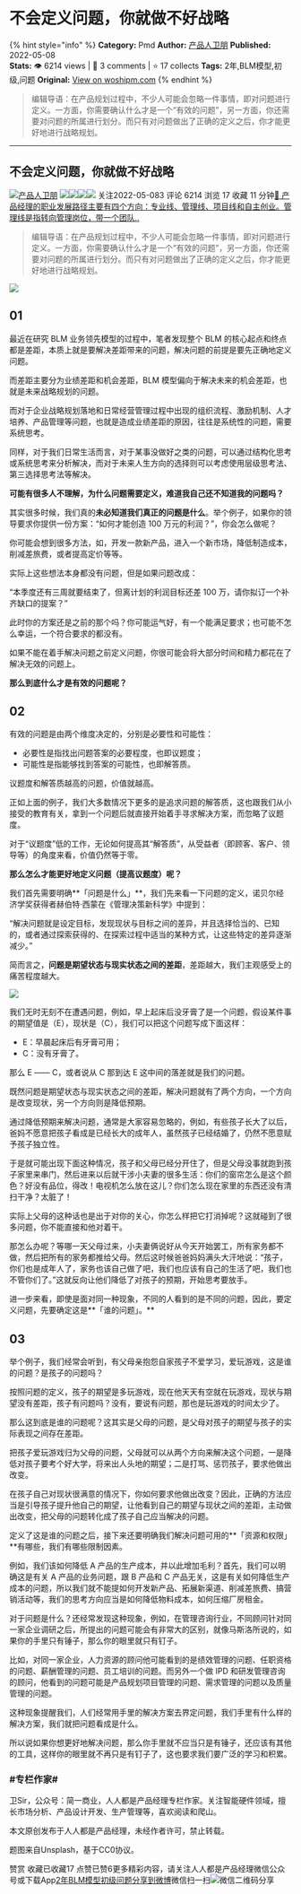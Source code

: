 # 不会定义问题，你就做不好战略
{% hint style="info" %}
**Category:** Pmd
**Author:** [产品人卫朋](https://www.woshipm.com/u/756715)
**Published:** 2022-05-08  
**Stats:** 👁️ 6214 views | 💬 3 comments | ⭐ 17 collects
**Tags:** 2年,BLM模型,初级,问题
**Original:** [View on woshipm.com](https://www.woshipm.com/pmd/5428455.html)
{% endhint %}
> 编辑导语：在产品规划过程中，不少人可能会忽略一件事情，即对问题进行定义。一方面，你需要确认什么才是一个“有效的问题”，另一方面，你还需要对问题的所属进行划分。而只有对问题做出了正确的定义之后，你才能更好地进行战略规划。

---

## 不会定义问题，你就做不好战略

[![](https://image.woshipm.com/wp-files/2022/06/j6ZLENagj4ROP0plx6di.jpg!/both/72x72)](https://www.woshipm.com/u/756715)[产品人卫朋](https://www.woshipm.com/u/756715) ![](https://static.woshipm.com/tag/1121_1@2x.png)![](https://static.woshipm.com/tag/2104_1@2x.png)![](https://static.woshipm.com/tag/2303_1@2x.png)![](https://static.woshipm.com/tag/2305_1@2x.png) 关注2022-05-083 评论 6214 浏览 17 收藏 11 分钟[🔗 产品经理的职业发展路径主要有四个方向：专业线、管理线、项目线和自主创业。管理线是指转向管理岗位，带一个团队..](https://ke.qidianla.com/courses/90pm)

> 编辑导语：在产品规划过程中，不少人可能会忽略一件事情，即对问题进行定义。一方面，你需要确认什么才是一个“有效的问题”，另一方面，你还需要对问题的所属进行划分。而只有对问题做出了正确的定义之后，你才能更好地进行战略规划。

![](https://image.woshipm.com/wp-files/2022/05/Sa7P02gpSACGrMLIPDp4.jpg)

## 01

最近在研究 BLM 业务领先模型的过程中，笔者发现整个 BLM 的核心起点和终点都是差距，本质上就是要解决差距带来的问题，解决问题的前提是要先正确地定义问题。

而差距主要分为业绩差距和机会差距，BLM 模型偏向于解决未来的机会差距，也就是未来战略规划的问题。

而对于企业战略规划落地和日常经营管理过程中出现的组织流程、激励机制、人才培养、产品管理等问题，也就是造成业绩差距的原因，往往是系统性的问题，需要系统思考。

同样，对于我们日常生活而言，对于某事没做好之类的问题，可以通过结构化思考或系统思考来分析解决，而对于未来人生方向的选择则可以考虑使用层级思考法、第三选择思考法等解决。

**可能有很多人不理解，为什么问题需要定义，难道我自己还不知道我的问题吗？**

其实很多时候，我们真的**未必知道我们真正的问题是什么**。举个例子，如果你的领导要求你提供一份方案：“如何才能创造 100 万元的利润？”，你会怎么做呢？

你可能会想到很多方法，如，开发一款新产品，进入一个新市场，降低制造成本，削减差旅费，或者提高定价等等。

实际上这些想法本身都没有问题，但是如果问题改成：

“本季度还有三周就要结束了，但离计划的利润目标还差 100 万，请你拟订一个补齐缺口的提案？”

此时你的方案还是之前的那个吗？你可能运气好，有一个能满足要求；也可能不怎么幸运，一个符合要求的都没有。

如果不能在着手解决问题之前定义问题，你很可能会将大部分时间和精力都花在了解决无效的问题上。

**那么到底什么才是有效的问题呢？**

## 02

有效的问题是由两个维度决定的，分别是必要性和可能性：

*   必要性是指找出问题答案的必要程度，也即议题度；
*   可能性是指能够找到答案的可能性，也即解答质。

议题度和解答质越高的问题，价值就越高。

正如上面的例子，我们大多数情况下更多的是追求问题的解答质，这也跟我们从小接受的教育有关，拿到一个问题后就直接开始着手寻求解决方案，而忽略了议题度。

对于“议题度”低的工作，无论如何提高其“解答质”，从受益者（即顾客、客户、领导等）的角度来看，价值仍然等于零。

**那么怎么才能更好地定义问题（提高议题度）呢？**

我们首先需要明确**「问题是什么」**，我们先来看一下问题的定义，诺贝尔经济学奖获得者赫伯特·西蒙在《管理决策新科学》中提到：

“解决问题就是设定目标，发现现状与目标之间的差异，并且选择恰当的、已知的，或者通过探索获得的、在探索过程中适当的某种方式，让这些特定的差异逐渐减少。”

简而言之，**问题是期望状态与现实状态之间的差距**，差距越大，我们主观感受上的痛苦程度越大。

![](https://image.woshipm.com/wp-files/2022/05/8PHF4rMVIoVn7CQ5ZGH7.png)

我们无时无刻不在遭遇问题，例如，早上起床后没牙膏了是一个问题，假设某件事的期望值是（E），现状是（C），我们可以把这个问题写成下面这样：

*   E：早晨起床后有牙膏可用；
*   C：没有牙膏了。

那么 E —— C，或者说从 C 那到达 E 这中间的落差就是我们的问题。

既然问题是期望状态与现实状态之间的差距，解决问题就有了两个方向，一个方向是改变现状，另一个方向则是降低预期。

通过降低预期来解决问题，通常是大家容易忽略的，例如，有些孩子长大了以后，爸妈不愿意把孩子看成是已经长大的成年人，虽然孩子已经结婚了，仍然不愿意赋予孩子独立性。

于是就可能出现下面这种情况，孩子和父母已经分开住了，但是父母没事就跑到孩子家里来串门，然后进来以后就干涉小夫妻的很多生活：你们的窗帘怎么是这个颜色？好没有品位，得改！电视机怎么放在这儿？你们怎么现在家里的东西还没有清扫干净？太脏了！

实际上父母的这种话也是出于对你的关心，你怎么样把它打消掉呢？这就碰到了很多问题，你不能直接和他对着干。

那怎么办呢？等哪一天父母过来，小夫妻俩说好从今天开始罢工，所有家务都不做，然后把所有的家务都推给父母。然后这时候爸爸妈妈满头大汗地说：“孩子，你们也是成年人了，家务也该自己做了吧，我们也应该有自己的生活了吧，我们也不管你们了。”这就反向让他们降低了对孩子的预期，开始思考要放手。

进一步来看，即使是面对同一种现象，不同的人看到的是不同的问题，因此，要定义问题，先要确定这是**「谁的问题」。**

## 03

举个例子，我们经常会听到，有父母亲抱怨自家孩子不爱学习，爱玩游戏，这是谁的问题？是孩子的问题吗？

按照问题的定义，孩子的期望是多玩游戏，现在他天天有空就在玩游戏，现状与期望没有差距，孩子有问题吗？没有，要说有问题，那也是玩游戏的时间太少了。

那么这到底是谁的问题呢？这其实是父母的问题，是父母对孩子的期望与孩子的实际表现之间存在差距。

把孩子爱玩游戏归为父母的问题，父母就可以从两个方向来解决这个问题，一是降低对孩子要考个好大学，将来出人头地的期望；二是打骂、惩罚孩子，要求他做出改变。

在孩子自己对现状很满意的情况下，你如何要求他做出改变？因此，正确的方法应当是引导孩子提升他自己的期望，让他看到自己的期望与现状之间的差距，主动做出改变，把父母的问题转化成了孩子自己应当解决的问题。

定义了这是谁的问题之后，接下来还要明确我们解决问题可用的**「资源和权限」**有哪些，我们有哪些限制因素。

例如，我们该如何降低 A 产品的生产成本，并以此增加毛利？首先，我们可以明确这是有关 A 产品的业务问题，跟 B 产品和 C 产品无关，这是有关如何降低生产成本的问题，所以我们就不能提如何开发新产品、拓展新渠道、削减差旅费、搞营销活动等，我们的思考方向应当是如何降低物料成本，如何压缩厂房租金。

对于问题是什么？还经常发现这种现象，例如，在管理咨询行业，不同顾问针对同一家企业调研之后，所提出的问题可能会有非常大的区别，就像马斯洛所说的，如果你的手里只有锤子，那么你的眼里就只有钉子。

比如，对同一家企业，人力资源的顾问他可能看到的是绩效管理的问题、任职资格的问题、薪酬管理的问题、员工培训的问题。而另外一个做 IPD 和研发管理咨询的顾问，他看到的问题可能是产品规划项目管理的问题、需求管理的问题以及质量管理的问题。

这种现象提醒我们，人们经常用手里的解决方案去界定问题，我们手里有什么样的解决方案，我们就把问题看成是什么。

所以说如果你想更好地解决问题，那么你手里就不应当只是有锤子，还应该有其他的工具，这样你的眼里就不再只是有钉子了，这也要求我们要广泛的学习和积累。

### #专栏作家#

卫Sir，公众号：简一商业，人人都是产品经理专栏作家。关注智能硬件领域，擅长市场分析、产品设计开发、生产管理等，喜欢阅读和爬山。

本文原创发布于人人都是产品经理，未经作者许可，禁止转载。

题图来自Unsplash，基于CC0协议。

赞赏 收藏已收藏17 点赞已赞6更多精彩内容，请关注人人都是产品经理微信公众号或下载App[2年](https://www.woshipm.com/tag/2%e5%b9%b4)[BLM模型](https://www.woshipm.com/tag/blm%e6%a8%a1%e5%9e%8b)[初级](https://www.woshipm.com/tag/%e5%88%9d%e7%ba%a7)[问题](https://www.woshipm.com/tag/%e9%97%ae%e9%a2%98)[分享到微博](https://service.weibo.com/share/share.php?appkey=2775287854&title=不会定义问题，你就做不好战略&url=https://www.woshipm.com/pmd/5428455.html&pic=https://image.woshipm.com/wp-files/2022/05/Sa7P02gpSACGrMLIPDp4.jpg)微信扫一扫![微信二维码](https://api.pwmqr.com/qrcode/create/?url=https://www.woshipm.com/pmd/5428455.html)分享
